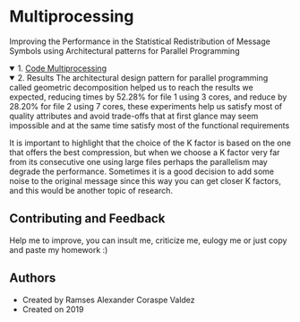 # Multiprocessing
Improving the Performance in the Statistical Redistribution of Message Symbols using Architectural patterns for Parallel Programming

<details open>   
<summary> 1. <a href="https://wittline.github.io/Multiprocessing/Multiprocessing/Pages/Multiprocessing.html">Code Multiprocessing </a></summary>
   
</details>

<details open>   
<summary> 2. Results
The architectural design pattern for parallel programming called geometric decomposition helped us to reach the results we expected, reducing times by 52.28% for file 1 using 3 cores, and reduce by 28.20% for file 2 using 7 cores, these experiments help us satisfy most of quality attributes and avoid trade-offs that at first glance may seem impossible and at the same time satisfy most of the functional requirements

It is important to highlight that the choice of the K factor is based on the one that offers the best compression, but when we choose a K factor very far from its consecutive one using large files perhaps the parallelism may degrade the performance. Sometimes it is a good decision to add some noise to the original message since this way you can get closer K factors, and this would be another topic of research.

</details>

## Contributing and Feedback
Help me to improve, you can insult me, criticize me, eulogy me or just copy and paste my homework :)

## Authors
- Created by Ramses Alexander Coraspe Valdez
- Created on 2019

